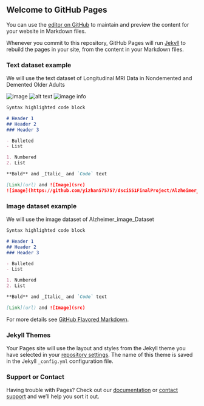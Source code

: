 ## Welcome to GitHub Pages

You can use the [editor on GitHub](https://github.com/yishan575757/dsci551FinalProject/edit/gh-pages/index.md) to maintain and preview the content for your website in Markdown files.

Whenever you commit to this repository, GitHub Pages will run [Jekyll](https://jekyllrb.com/) to rebuild the pages in your site, from the content in your Markdown files.

### Text dataset example

We will use the text dataset of Longitudinal MRI Data in Nondemented and Demented Older Adults

![image](https://github.com/yizhan575757/dsci551FinalProject/Alzheimer_image_Dataset/all_image/mildDem0.jpg)
![alt text](https://github.com/yizhan575757/dsci551FinalProject/Alzheimer_image_Dataset/all_image/mildDem0.jpg?raw=true)
![image info](./dsci551FinalProject/Alzheimer_image_Dataset/all_image/mildDem0.jpg)

```markdown
Syntax highlighted code block

# Header 1
## Header 2
### Header 3

- Bulleted
- List

1. Numbered
2. List

**Bold** and _Italic_ and `Code` text

[Link](url) and ![Image](src)
![image](https://github.com/yizhan575757/dsci551FinalProject/Alzheimer_image_Dataset/all_image/mildDem0.jpg)

```
### Image dataset example

We will use the image dataset of Alzheimer_image_Dataset

```markdown
Syntax highlighted code block

# Header 1
## Header 2
### Header 3

- Bulleted
- List

1. Numbered
2. List

**Bold** and _Italic_ and `Code` text

[Link](url) and ![Image](src)
```
For more details see [GitHub Flavored Markdown](https://guides.github.com/features/mastering-markdown/).

### Jekyll Themes

Your Pages site will use the layout and styles from the Jekyll theme you have selected in your [repository settings](https://github.com/yishan575757/dsci551FinalProject/settings/pages). The name of this theme is saved in the Jekyll `_config.yml` configuration file.

### Support or Contact

Having trouble with Pages? Check out our [documentation](https://docs.github.com/categories/github-pages-basics/) or [contact support](https://support.github.com/contact) and we’ll help you sort it out.
